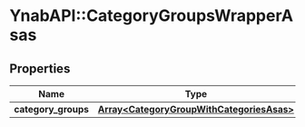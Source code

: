 # YnabAPI::CategoryGroupsWrapperAsas

## Properties
Name | Type | Description | Notes
------------ | ------------- | ------------- | -------------
**category_groups** | [**Array&lt;CategoryGroupWithCategoriesAsas&gt;**](CategoryGroupWithCategoriesAsas.md) |  | 


